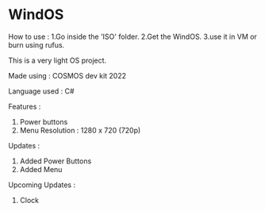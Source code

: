 # WindOS
How to use : 
  1.Go inside the 'ISO' folder.
  2.Get the WindOS.
  3.use it in VM or burn using rufus.

This is a very light OS project.

Made using : COSMOS dev kit 2022

Language used : C#

Features :
  1. Power buttons
  2. Menu
Resolution : 1280 x 720 (720p)

Updates : 
  1. Added Power Buttons
  2. Added Menu

Upcoming Updates : 
  1. Clock
